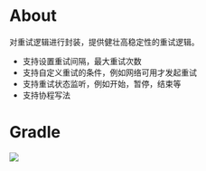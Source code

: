 # About

对重试逻辑进行封装，提供健壮高稳定性的重试逻辑。

* 支持设置重试间隔，最大重试次数
* 支持自定义重试的条件，例如网络可用才发起重试
* 支持重试状态监听，例如开始，暂停，结束等
* 支持协程写法

# Gradle

[![](https://jitpack.io/v/zj565061763/retry.svg)](https://jitpack.io/#zj565061763/retry)
